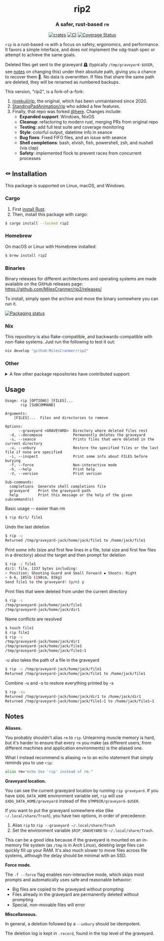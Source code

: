 <div align="center">

# rip2

### A safer, rust-based `rm`

[![crates](https://img.shields.io/crates/v/rip2.svg)](https://crates.io/crates/rip2)
[![CI](https://github.com/MilesCranmer/rip2/actions/workflows/ci.yml/badge.svg)](https://github.com/MilesCranmer/rip2/actions/workflows/ci.yml)
[![Coverage Status](https://coveralls.io/repos/github/MilesCranmer/rip2/badge.svg?branch=master)](https://coveralls.io/github/MilesCranmer/rip2?branch=master)

</div>

`rip` is a rust-based `rm` with a focus on safety, ergonomics, and performance.  It favors a simple interface, and does *not* implement the xdg-trash spec or attempt to achieve the same goals.

Deleted files get sent to the graveyard 🪦 (typically `/tmp/graveyard-$USER`, see [notes](#notes) on changing this) under their absolute path, giving you a chance to recover them 🧟. No data is overwritten. If files that share the same path are deleted, they will be renamed as numbered backups.

This version, "rip2", is a fork-of-a-fork:

1. [nivekuil/rip](https://github.com/nivekuil/rip), the original, which has been unmaintained since 2020.
2. [StandingPadAnimation/rip](https://github.com/StandingPadAnimations/rip) who added a few features.
3. Finally, that repo was forked [@here](https://github.com/MilesCranmer/rip2). Changes include:
    - **Expanded support**: Windows, NixOS
    - **Cleanup**: refactoring to modern rust, merging PRs from original repo
    - **Testing**: add full test suite and coverage monitoring
    - **Style**: colorful output, datetime info in seance
    - **Bug fixes**: Fixed FIFO files, and an issue with seance
    - **Shell completions**: bash, elvish, fish, powershell, zsh, and nushell (via clap)
    - **Safety**: implemented flock to prevent races from concurrent processes

## ⚰️ Installation

This package is supported on Linux, macOS, and Windows.

### Cargo

1. First [install Rust](https://doc.rust-lang.org/cargo/getting-started/installation.html).
2. Then, install this package with cargo:

```bash
$ cargo install --locked rip2
```

### Homebrew

On macOS or Linux with Homebrew installed:

```bash
$ brew install rip2
```

### Binaries

Binary releases for different architectures and operating systems are
made available on the GitHub releases page: https://github.com/MilesCranmer/rip2/releases/

To install, simply open the archive and move the binary somewhere you can run it.

[![Packaging status](https://repology.org/badge/vertical-allrepos/rip2.svg?columns=2)](https://repology.org/project/rip2/versions)

### Nix

This repository is also flake-compatible, and backwards-compatible with non-flake systems. Just run the following to test it out:

```bash
nix develop "github:MilesCranmer/rip2"
```

### Other

<details><summary>A few other package repositories have contributed support:</summary>


### Additional Nix options

The repo uses `flake-compat` for compatibility, and `naersk` to build the Rust package from source.

<details><summary>Details:</summary>

**Add To Path Temporarily (With Flakes)**:

```bash
nix shell "github:MilesCranmer/rip2"
```

**Flake minimal setup**:

```nix
# flake.nix
{
  inputs = {
    nixpkgs.url = "github:NixOS/nixpkgs/nixos-unstable";
    rip2 = {
      url = "github:MilesCranmer/rip2";
      inputs.nixpkgs.follows = "nixpkgs";
    };
  };

  outputs = inputs@{ self, nixpkgs, rip2, ... }:
  {
    nixosConfigurations.your-host = let
      system = "x86_64-linux";  # or your system
      lib = nixpkgs.lib;
    in lib.nixosSystem {
      inherit system;
      modules = [
        ./configuration.nix # or other configuration options
        # ...
        {
          environment.systemPackages = [
            rip2.packages.${system}.default
          ];
        }
      ];
    };
  };
}
```
</details>


### openSUSE

```
zypper ar -f obs://utilities
zypper in rip2
```

</details>

## Usage

```text
Usage: rip [OPTIONS] [FILES]...
       rip [SUBCOMMAND]

Arguments:
    [FILES]...  Files and directories to remove

Options:
      --graveyard <GRAVEYARD>  Directory where deleted files rest
  -d, --decompose              Permanently deletes the graveyard
  -s, --seance                 Prints files that were deleted in the current directory
  -u, --unbury                 Restore the specified files or the last file if none are specified
  -i, --inspect                Print some info about FILES before burying
  -f, --force                  Non-interactive mode
  -h, --help                   Print help
  -V, --version                Print version

Sub-commands:
  completions  Generate shell completions file
  graveyard    Print the graveyard path
  help         Print this message or the help of the given subcommand(s)
```

Basic usage -- easier than rm

```bash
$ rip dir1/ file1
```

Undo the last deletion

```bash
$ rip -u
Returned /tmp/graveyard-jack/home/jack/file1 to /home/jack/file1
```

Print some info (size and first few lines in a file, total size and first few files in a directory) about the target and then prompt for deletion

```bash
$ rip -i file1
dir1: file, 1337 bytes including:
> Position: Shooting Guard and Small Forward ▪ Shoots: Right
> 6-6, 185lb (198cm, 83kg)
Send file1 to the graveyard? (y/n) y
```

Print files that were deleted from under the current directory

```bash
$ rip -s
/tmp/graveyard-jack/home/jack/file1
/tmp/graveyard-jack/home/jack/dir1
```

Name conflicts are resolved

```bash
$ touch file1
$ rip file1
$ rip -s
/tmp/graveyard-jack/home/jack/dir1
/tmp/graveyard-jack/home/jack/file1
/tmp/graveyard-jack/home/jack/file1~1
```

-u also takes the path of a file in the graveyard

```bash
$ rip -u /tmp/graveyard-jack/home/jack/file1
Returned /tmp/graveyard-jack/home/jack/file1 to /home/jack/file1
```

Combine -u and -s to restore everything printed by -s

```bash
$ rip -su
Returned /tmp/graveyard-jack/home/jack/dir1 to /home/jack/dir1
Returned /tmp/graveyard-jack/home/jack/file1~1 to /home/jack/file1~1
```

## Notes

**Aliases.**

You probably shouldn't alias `rm` to `rip`.  Unlearning muscle memory is hard, but it's harder to ensure that every `rm` you make (as different users, from different machines and application environments) is the aliased one.

What I instead recommend is aliasing `rm` to an echo statement that simply reminds you to use `rip`:

```bash
alias rm="echo Use 'rip' instead of rm."
```

**Graveyard location.**

You can see the current graveyard location by running `rip graveyard`.
If you have `$XDG_DATA_HOME` environment variable set, `rip` will use `$XDG_DATA_HOME/graveyard` instead of the `$TMPDIR/graveyard-$USER`.

If you want to put the graveyard somewhere else (like `~/.local/share/Trash`), you have two options, in order of precedence:

  1. Alias `rip` to `rip --graveyard ~/.local/share/Trash`
  2. Set the environment variable `$RIP_GRAVEYARD` to `~/.local/share/Trash`.

This can be a good idea because if the graveyard is mounted on an in-memory file system (as `/tmp` is in Arch Linux), deleting large files can quickly fill up your RAM. It's also much slower to move files across file systems, although the delay should be minimal with an SSD.

**Force mode.**

The `-f --force` flag enables non-interactive mode, which skips most prompts and automatically uses safe and reasonable behavior:

- Big files are copied to the graveyard without prompting
- Files already in the graveyard are permanently deleted without prompting
- Special, non-movable files will error

**Miscellaneous.**

In general, a deletion followed by a `--unbury` should be idempotent.

The deletion log is kept in `.record`, found in the top level of the graveyard.
